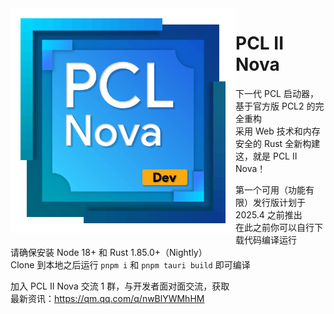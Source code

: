 <img src="./public/Images/PCLNova.Dev.png" alt="Logo" height="360" align="left">

# PCL II Nova

下一代 PCL 启动器，基于官方版 PCL2 的完全重构\
采用 Web 技术和内存安全的 Rust 全新构建\
这，就是 PCL II Nova！

第一个可用（功能有限）发行版计划于 2025.4 之前推出\
在此之前你可以自行下载代码编译运行\
请确保安装 Node 18+ 和 Rust 1.85.0+（Nightly）\
Clone 到本地之后运行 `pnpm i` 和 `pnpm tauri build` 即可编译

加入 PCL II Nova 交流 1 群，与开发者面对面交流，获取\
最新资讯：https://qm.qq.com/q/nwBlYWMhHM
